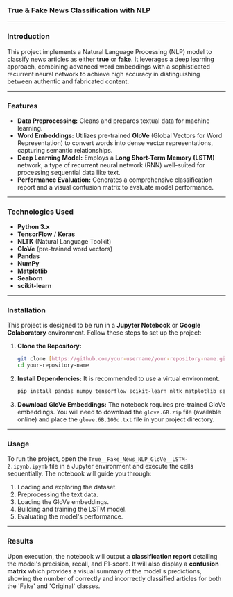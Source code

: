 ### True & Fake News Classification with NLP

---

### Introduction
This project implements a Natural Language Processing (NLP) model to classify news articles as either **true** or **fake**. It leverages a deep learning approach, combining advanced word embeddings with a sophisticated recurrent neural network to achieve high accuracy in distinguishing between authentic and fabricated content.

---

### Features
* **Data Preprocessing:** Cleans and prepares textual data for machine learning.
* **Word Embeddings:** Utilizes pre-trained **GloVe** (Global Vectors for Word Representation) to convert words into dense vector representations, capturing semantic relationships.
* **Deep Learning Model:** Employs a **Long Short-Term Memory (LSTM)** network, a type of recurrent neural network (RNN) well-suited for processing sequential data like text.
* **Performance Evaluation:** Generates a comprehensive classification report and a visual confusion matrix to evaluate model performance.

---

### Technologies Used
* **Python 3.x**
* **TensorFlow** / **Keras**
* **NLTK** (Natural Language Toolkit)
* **GloVe** (pre-trained word vectors)
* **Pandas**
* **NumPy**
* **Matplotlib**
* **Seaborn**
* **scikit-learn**

---

### Installation
This project is designed to be run in a **Jupyter Notebook** or **Google Colaboratory** environment. Follow these steps to set up the project:

1.  **Clone the Repository:**
    ```bash
    git clone [https://github.com/your-username/your-repository-name.git](https://github.com/your-username/your-repository-name.git)
    cd your-repository-name
    ```
2.  **Install Dependencies:**
    It is recommended to use a virtual environment.
    ```bash
    pip install pandas numpy tensorflow scikit-learn nltk matplotlib seaborn
    ```
3.  **Download GloVe Embeddings:**
    The notebook requires pre-trained GloVe embeddings. You will need to download the `glove.6B.zip` file (available online) and place the `glove.6B.100d.txt` file in your project directory.

---

### Usage
To run the project, open the `True__Fake_News_NLP_GloVe__LSTM-2.ipynb.ipynb` file in a Jupyter environment and execute the cells sequentially. The notebook will guide you through:
1.  Loading and exploring the dataset.
2.  Preprocessing the text data.
3.  Loading the GloVe embeddings.
4.  Building and training the LSTM model.
5.  Evaluating the model's performance.

---

### Results
Upon execution, the notebook will output a **classification report** detailing the model's precision, recall, and F1-score. It will also display a **confusion matrix**  which provides a visual summary of the model's predictions, showing the number of correctly and incorrectly classified articles for both the 'Fake' and 'Original' classes.
